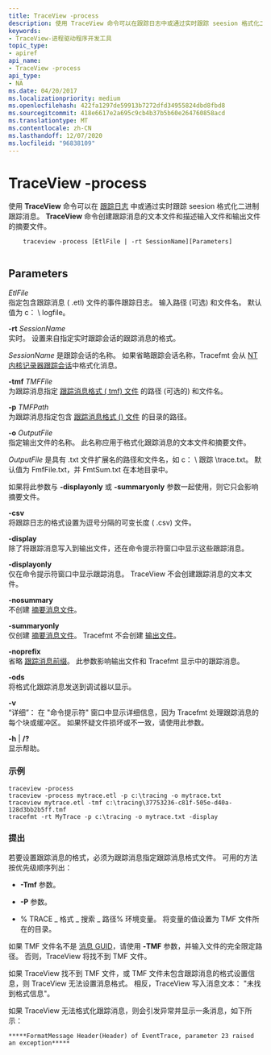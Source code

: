 ```yaml
---
title: TraceView -process
description: 使用 TraceView 命令可以在跟踪日志中或通过实时跟踪 seesion 格式化二进制跟踪消息。 TraceView 命令创建跟踪消息的文本文件和描述输入文件和输出文件的摘要文件。
keywords:
- TraceView-进程驱动程序开发工具
topic_type:
- apiref
api_name:
- TraceView -process
api_type:
- NA
ms.date: 04/20/2017
ms.localizationpriority: medium
ms.openlocfilehash: 422fa1297de59913b7272dfd34955824dbd8fbd8
ms.sourcegitcommit: 418e6617e2a695c9cb4b37b5b60e264760858acd
ms.translationtype: MT
ms.contentlocale: zh-CN
ms.lasthandoff: 12/07/2020
ms.locfileid: "96838109"
---
```

# <a name="traceview--process"></a>TraceView -process


使用 **TraceView** 命令可以在 [跟踪日志](trace-log.md) 中或通过实时跟踪 seesion 格式化二进制跟踪消息。 **TraceView** 命令创建跟踪消息的文本文件和描述输入文件和输出文件的摘要文件。

```
    traceview -process [EtlFile | -rt SessionName][Parameters]
   
```

## <a name="span-idparametersspanspan-idparametersspanspan-idparametersspanparameters"></a><span id="Parameters"></span><span id="parameters"></span><span id="PARAMETERS"></span>Parameters

<span id="_______EtlFile______"></span><span id="_______etlfile______"></span><span id="_______ETLFILE______"></span>*EtlFile*   
指定包含跟踪消息 ( .etl) 文件的事件跟踪日志。 输入路径 (可选) 和文件名。 默认值为 c： \\ logfile。

<span id="_______-rt_______SessionName______"></span><span id="_______-rt_______sessionname______"></span><span id="_______-RT_______SESSIONNAME______"></span>**-rt** *SessionName*   
实时。 设置来自指定实时跟踪会话的跟踪消息的格式。

*SessionName* 是跟踪会话的名称。 如果省略跟踪会话名称，Tracefmt 会从 [NT 内核记录器跟踪会话](nt-kernel-logger-trace-session.md)中格式化消息。

<span id="_______-tmf_______TMFFile______"></span><span id="_______-tmf_______tmffile______"></span><span id="_______-TMF_______TMFFILE______"></span>**-tmf** *TMFFile*   
为跟踪消息指定 [跟踪消息格式 ( tmf) 文件](trace-message-format-file.md) 的路径 (可选的) 和文件名。

<span id="_______-p_______TMFPath______"></span><span id="_______-p_______tmfpath______"></span><span id="_______-P_______TMFPATH______"></span>**-p** *TMFPath*   
为跟踪消息指定包含 [跟踪消息格式 () 文件](trace-message-format-file.md) 的目录的路径。

<span id="_______-o_______OutputFile______"></span><span id="_______-o_______outputfile______"></span><span id="_______-O_______OUTPUTFILE______"></span>**-o** *OutputFile*   
指定输出文件的名称。 此名称应用于格式化跟踪消息的文本文件和摘要文件。

*OutputFile* 是具有 .txt 文件扩展名的路径和文件名，如 c： \\ 跟踪 \\trace.txt。 默认值为 FmfFile.txt，并 FmtSum.txt 在本地目录中。

如果将此参数与 **-displayonly** 或 **-summaryonly** 参数一起使用，则它只会影响摘要文件。

<span id="_______-csv______"></span><span id="_______-CSV______"></span>**-csv**   
将跟踪日志的格式设置为逗号分隔的可变长度 ( .csv) 文件。

<span id="_______-display______"></span><span id="_______-DISPLAY______"></span>**-display**   
除了将跟踪消息写入到输出文件，还在命令提示符窗口中显示这些跟踪消息。

<span id="_______-displayonly______"></span><span id="_______-DISPLAYONLY______"></span>**-displayonly**   
仅在命令提示符窗口中显示跟踪消息。 TraceView 不会创建跟踪消息的文本文件。

<span id="_______-nosummary______"></span><span id="_______-NOSUMMARY______"></span>**-nosummary**   
不创建 [摘要消息文件](summary-message-file.md)。

<span id="_______-summaryonly______"></span><span id="_______-SUMMARYONLY______"></span>**-summaryonly**   
仅创建 [摘要消息文件](summary-message-file.md)。 Tracefmt 不会创建 [输出文件](tracefmt-output-file.md)。

<span id="_______-noprefix______"></span><span id="_______-NOPREFIX______"></span>**-noprefix**   
省略 [跟踪消息前缀](trace-message-prefix.md)。 此参数影响输出文件和 Tracefmt 显示中的跟踪消息。

<span id="_______-ods______"></span><span id="_______-ODS______"></span>**-ods**   
将格式化跟踪消息发送到调试器以显示。

<span id="_______-v______"></span><span id="_______-V______"></span>**-v**   
“详细”： 在 "命令提示符" 窗口中显示详细信息，因为 Tracefmt 处理跟踪消息的每个块或缓冲区。 如果怀疑文件损坏或不一致，请使用此参数。

<span id="_______-h_____"></span><span id="_______-H_____"></span>**-h**  | **/?**  
显示帮助。

### <a name="span-idexamplesspanspan-idexamplesspanexamples"></a><span id="examples"></span><span id="EXAMPLES"></span>示例

```
traceview -process
traceview -process mytrace.etl -p c:\tracing -o mytrace.txt
traceview mytrace.etl -tmf c:\tracing\37753236-c81f-505e-d40a-128d3bb2b5ff.tmf
tracefmt -rt MyTrace -p c:\tracing -o mytrace.txt -display
```

### <a name="span-idcommentsspanspan-idcommentsspancomments"></a><span id="comments"></span><span id="COMMENTS"></span>提出

若要设置跟踪消息的格式，必须为跟踪消息指定跟踪消息格式文件。 可用的方法按优先级顺序列出：

-   **-Tmf** 参数。

-   **-P** 参数。

-   % TRACE \_ 格式 \_ 搜索 \_ 路径% 环境变量。 将变量的值设置为 TMF 文件所在的目录。

如果 TMF 文件名不是 [消息 GUID](message-guid.md)，请使用 **-TMF** 参数，并输入文件的完全限定路径。 否则，TraceView 将找不到 TMF 文件。

如果 TraceView 找不到 TMF 文件，或 TMF 文件未包含跟踪消息的格式设置信息，则 TraceView 无法设置消息格式。 相反，TraceView 写入消息文本： "未找到格式信息"。

如果 TraceView 无法格式化跟踪消息，则会引发异常并显示一条消息，如下所示：

```
*****FormatMessage Header(Header) of EventTrace, parameter 23 raised an exception*****
```

